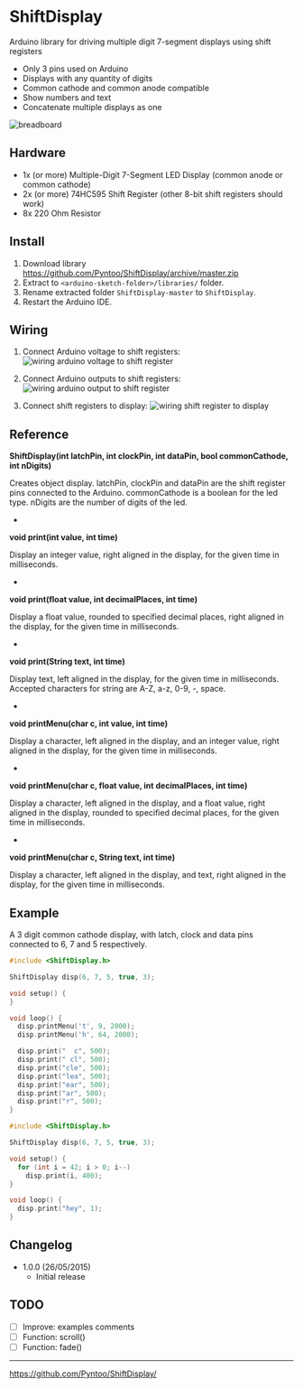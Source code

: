 # ShiftDisplay
Arduino library for driving multiple digit 7-segment displays using shift registers

- Only 3 pins used on Arduino
- Displays with any quantity of digits
- Common cathode and common anode compatible
- Show numbers and text
- Concatenate multiple displays as one

![breadboard](https://raw.githubusercontent.com/Pyntoo/ShiftDisplay/master/extra/photo.jpg)

## Hardware
- 1x (or more) Multiple-Digit 7-Segment LED Display (common anode or common cathode)
- 2x (or more) 74HC595 Shift Register (other 8-bit shift registers should work)
- 8x 220 Ohm Resistor

## Install
1. Download library https://github.com/Pyntoo/ShiftDisplay/archive/master.zip
2. Extract to `<arduino-sketch-folder>/libraries/` folder.
3. Rename extracted folder `ShiftDisplay-master` to `ShiftDisplay`.
4. Restart the Arduino IDE.

## Wiring
1. Connect Arduino voltage to shift registers:
![wiring arduino voltage to shift register](https://raw.githubusercontent.com/Pyntoo/ShiftDisplay/master/extra/arduino1_to_shift.png)

2. Connect Arduino outputs to shift registers:
![wiring arduino output to shift register](https://raw.githubusercontent.com/Pyntoo/ShiftDisplay/master/extra/arduino2_to_shift.png)

3. Connect shift registers to display:
![wiring shift register to display](https://raw.githubusercontent.com/Pyntoo/ShiftDisplay/master/extra/shift_to_display.png)

## Reference
**ShiftDisplay(int latchPin, int clockPin, int dataPin, bool commonCathode, int nDigits)**

Creates object display.
latchPin, clockPin and dataPin are the shift register pins connected to the Arduino.
commonCathode is a boolean for the led type.
nDigits are the number of digits of the led.

-
**void print(int value, int time)**

Display an integer value, right aligned in the display,
for the given time in milliseconds.

-
**void print(float value, int decimalPlaces, int time)**

Display a float value, rounded to specified decimal places,
right aligned in the display, for the given time in milliseconds.

-
**void print(String text, int time)**

Display text, left aligned in the display, for the given time in milliseconds.
Accepted characters for string are A-Z, a-z, 0-9, -, space.

-
**void printMenu(char c, int value, int time)**

Display a character, left aligned in the display, and an integer value,
right aligned in the display, for the given time in milliseconds.

-
**void printMenu(char c, float value, int decimalPlaces, int time)**

Display a character, left aligned in the display, and a float value,
right aligned in the display, rounded to specified decimal places,
for the given time in milliseconds.

-
**void printMenu(char c, String text, int time)**

Display a character, left aligned in the display, and text, right aligned
in the display, for the given time in milliseconds.


## Example
A 3 digit common cathode display, with latch, clock and data pins connected to
6, 7 and 5 respectively.

```c
#include <ShiftDisplay.h>

ShiftDisplay disp(6, 7, 5, true, 3);

void setup() {
}

void loop() {
  disp.printMenu('t', 9, 2000);
  disp.printMenu('h', 64, 2000);

  disp.print("  c", 500);
  disp.print(" cl", 500);
  disp.print("cle", 500);
  disp.print("lea", 500);
  disp.print("ear", 500);
  disp.print("ar", 500);
  disp.print("r", 500);
}
```

```c
#include <ShiftDisplay.h>

ShiftDisplay disp(6, 7, 5, true, 3);

void setup() {
  for (int i = 42; i > 0; i--)
    disp.print(i, 400);
}

void loop() {
  disp.print("hey", 1);
}
```

## Changelog
- 1.0.0 (26/05/2015)
  - Initial release

## TODO
- [ ] Improve: examples comments
- [ ] Function: scroll()
- [ ] Function: fade()

---

https://github.com/Pyntoo/ShiftDisplay/
